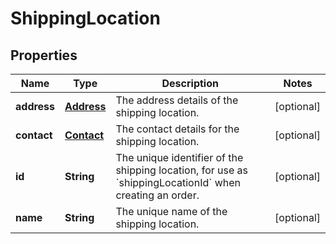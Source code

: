 

# ShippingLocation


## Properties

| Name | Type | Description | Notes |
|------------ | ------------- | ------------- | -------------|
|**address** | [**Address**](Address.md) | The address details of the shipping location. |  [optional] |
|**contact** | [**Contact**](Contact.md) | The contact details for the shipping location. |  [optional] |
|**id** | **String** | The unique identifier of the shipping location, for use as &#x60;shippingLocationId&#x60; when creating an order. |  [optional] |
|**name** | **String** | The unique name of the shipping location. |  [optional] |



